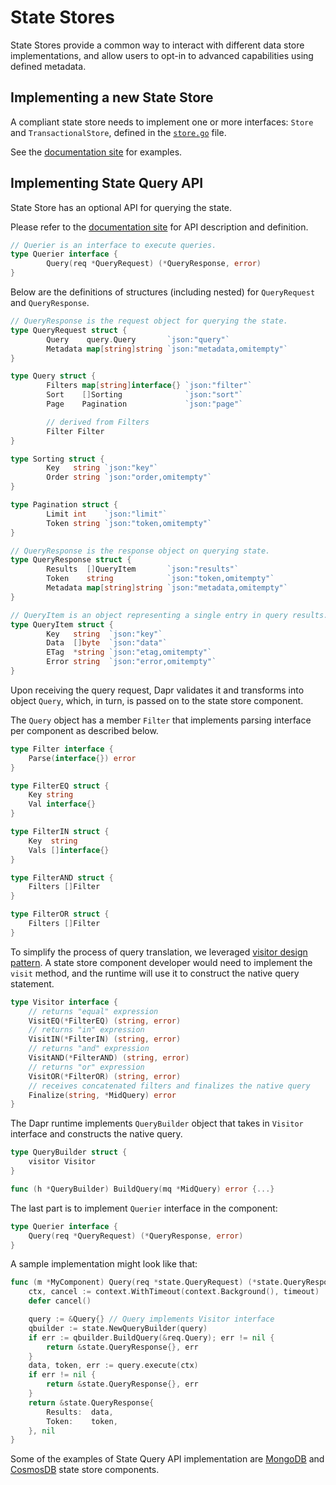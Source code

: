 # State Stores

State Stores provide a common way to interact with different data store implementations, and allow users to opt-in to advanced capabilities using defined metadata.

## Implementing a new State Store

A compliant state store needs to implement one or more interfaces: `Store` and `TransactionalStore`, defined in the [`store.go`](store.go) file.

See the [documentation site](https://docs.dapr.io/developing-applications/building-blocks/state-management/) for examples.  

## Implementing State Query API

State Store has an optional API for querying the state. 

Please refer to the [documentation site](https://docs.dapr.io/developing-applications/building-blocks/state-management/howto-state-query-api/) for API description and definition. 

```go
// Querier is an interface to execute queries.
type Querier interface {
        Query(req *QueryRequest) (*QueryResponse, error)
}
```

Below are the definitions of structures (including nested) for `QueryRequest` and `QueryResponse`.

```go
// QueryResponse is the request object for querying the state.
type QueryRequest struct {
        Query    query.Query       `json:"query"`
        Metadata map[string]string `json:"metadata,omitempty"`
}

type Query struct {
        Filters map[string]interface{} `json:"filter"`
        Sort    []Sorting              `json:"sort"`
        Page    Pagination             `json:"page"`

        // derived from Filters
        Filter Filter
}

type Sorting struct {
        Key   string `json:"key"`
        Order string `json:"order,omitempty"`
}

type Pagination struct {
        Limit int    `json:"limit"`
        Token string `json:"token,omitempty"`
}

// QueryResponse is the response object on querying state.
type QueryResponse struct {
        Results  []QueryItem       `json:"results"`
        Token    string            `json:"token,omitempty"`
        Metadata map[string]string `json:"metadata,omitempty"`
}

// QueryItem is an object representing a single entry in query results.
type QueryItem struct {
        Key   string  `json:"key"`
        Data  []byte  `json:"data"`
        ETag  *string `json:"etag,omitempty"`
        Error string  `json:"error,omitempty"`
}
```

Upon receiving the query request, Dapr validates it and transforms into object `Query`,
which, in turn, is passed on to the state store component.

The `Query` object has a member `Filter` that implements parsing interface per component as described below.

```go
type Filter interface {
	Parse(interface{}) error
}

type FilterEQ struct {
	Key string
	Val interface{}
}

type FilterIN struct {
	Key  string
	Vals []interface{}
}

type FilterAND struct {
	Filters []Filter
}

type FilterOR struct {
	Filters []Filter
}
```

To simplify the process of query translation, we leveraged [visitor design pattern](https://datacadamia.com/data/type/tree/visitor). A state store component developer would need to implement the `visit` method, and the runtime will use it to construct the native query statement.

```go
type Visitor interface {
	// returns "equal" expression
	VisitEQ(*FilterEQ) (string, error)
	// returns "in" expression
	VisitIN(*FilterIN) (string, error)
	// returns "and" expression
	VisitAND(*FilterAND) (string, error)
	// returns "or" expression
	VisitOR(*FilterOR) (string, error)
	// receives concatenated filters and finalizes the native query
	Finalize(string, *MidQuery) error
}
```

The Dapr runtime implements `QueryBuilder` object that takes in `Visitor` interface and constructs the native query.

```go
type QueryBuilder struct {
	visitor Visitor
}

func (h *QueryBuilder) BuildQuery(mq *MidQuery) error {...}
```

The last part is to implement `Querier` interface in the component:

```go
type Querier interface {
	Query(req *QueryRequest) (*QueryResponse, error)
}
```

A sample implementation might look like that:

```go
func (m *MyComponent) Query(req *state.QueryRequest) (*state.QueryResponse, error) {
	ctx, cancel := context.WithTimeout(context.Background(), timeout)
	defer cancel()

	query := &Query{} // Query implements Visitor interface
	qbuilder := state.NewQueryBuilder(query)
	if err := qbuilder.BuildQuery(&req.Query); err != nil {
		return &state.QueryResponse{}, err
	}
	data, token, err := query.execute(ctx)
	if err != nil {
		return &state.QueryResponse{}, err
	}
	return &state.QueryResponse{
		Results:  data,
		Token:    token,
	}, nil
}
```

Some of the examples of State Query API implementation are [MongoDB](./mongodb/mongodb_query.go) and [CosmosDB](./azure/cosmosdb/cosmosdb_query.go) state store components.
